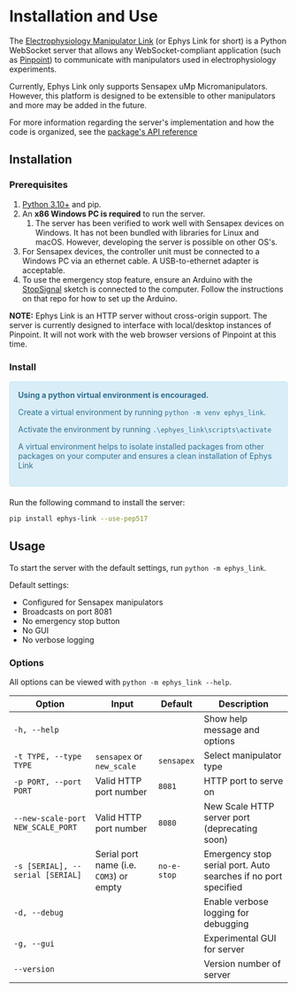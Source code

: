 # Installation and Use

The [Electrophysiology Manipulator Link](https://github.com/VirtualBrainLab/ephys-link)
(or Ephys Link for short) is a Python WebSocket server that allows any
WebSocket-compliant application (such
as [Pinpoint](https://github.com/VirtualBrainLab/Pinpoint))
to communicate with manipulators used in electrophysiology experiments.

Currently, Ephys Link only supports Sensapex uMp Micromanipulators. However,
this platform is designed to be extensible to other manipulators and more may be
added in the future.

For more information regarding the server's implementation and how the code is
organized, see
the [package's API reference](https://virtualbrainlab.org/api_reference_ephys_link.html)

## Installation

### Prerequisites

1. [Python 3.10+](https://www.python.org/downloads/) and pip.
2. An **x86 Windows PC is required** to run the server.
    1. The server has been verified to work well with Sensapex devices on
       Windows. It has not been bundled with libraries for Linux and
       macOS. However, developing the server is possible on other OS's.
3. For Sensapex devices, the controller unit must be connected to a Windows PC
   via an ethernet cable. A USB-to-ethernet adapter is acceptable.
4. To use the emergency stop feature, ensure an Arduino with
   the [StopSignal](https://github.com/VirtualBrainLab/StopSignal) sketch is
   connected to the computer. Follow the instructions on that repo for how to
   set up the Arduino.

**NOTE:** Ephys Link is an HTTP server without cross-origin support. The server
is currently designed to interface with local/desktop instances of Pinpoint. It
will not work with the web browser versions of Pinpoint at this time.

### Install

<div style="padding: 15px; border: 1px solid transparent; border-color: transparent; margin-bottom: 20px; border-radius: 4px; color: #31708f; background-color: #d9edf7; border-color: #bce8f1;">
<b>Using a python virtual environment is encouraged.</b>
<p>Create a virtual environment by running <code>python -m venv ephys_link</code>.</p>
<p>Activate the environment by running <code>.\ephyes_link\scripts\activate</code></p>
<p>A virtual environment helps to isolate installed packages from other packages on your computer and ensures a clean installation of Ephys Link</p>
</div>

Run the following command to install the server:

```bash
pip install ephys-link --use-pep517
```

## Usage

To start the server with the default settings, run `python -m ephys_link`.

Default settings:

- Configured for Sensapex manipulators
- Broadcasts on port 8081
- No emergency stop button
- No GUI
- No verbose logging

### Options

All options can be viewed with `python -m ephys_link --help`.

| Option                            | Input                                   | Default     | Description                                                    |
|-----------------------------------|-----------------------------------------|-------------|----------------------------------------------------------------|
| `-h, --help`                      |                                         |             | Show help message and options                                  |
| `-t TYPE, --type TYPE`            | `sensapex` or `new_scale`               | `sensapex`  | Select manipulator type                                        |
| `-p PORT, --port PORT`            | Valid HTTP port number                  | `8081`      | HTTP port to serve on                                          |
| `--new-scale-port NEW_SCALE_PORT` | Valid HTTP port number                  | `8080`      | New Scale HTTP server port (deprecating soon)                  |
| `-s [SERIAL], --serial [SERIAL]`  | Serial port name (i.e. `COM3`) or empty | `no-e-stop` | Emergency stop serial port. Auto searches if no port specified |
| `-d, --debug`                     |                                         |             | Enable verbose logging for debugging                           |
| `-g, --gui`                       |                                         |             | Experimental GUI for server                                    |
| `--version`                       |                                         |             | Version number of server                                       |